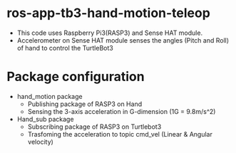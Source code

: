 # ros-app-tb3-hand-motion-teleop
* This code uses Raspberry Pi3(RASP3) and Sense HAT module.
* Accelerometer on Sense HAT module senses the angles (Pitch and Roll) of hand to control the TurtleBot3 

# Package configuration
* hand_motion package 
  * Publishing package of RASP3 on Hand 
  * Sensing the 3-axis acceleration in G-dimension (1G = 9.8m/s^2) 
* Hand_sub package 
  * Subscribing package of RASP3 on Turtlebot3 
  * Trasfoming the acceleration to topic cmd_vel (Linear & Angular velocity) 
 
